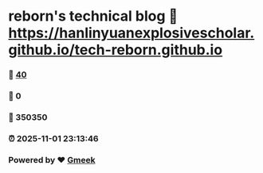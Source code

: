 # reborn's technical blog :link: https://hanlinyuanexplosivescholar.github.io/tech-reborn.github.io 
### :page_facing_up: [40](https://hanlinyuanexplosivescholar.github.io/tech-reborn.github.io/tag.html) 
### :speech_balloon: 0 
### :hibiscus: 350350 
### :alarm_clock: 2025-11-01 23:13:46 
### Powered by :heart: [Gmeek](https://github.com/Meekdai/Gmeek)
